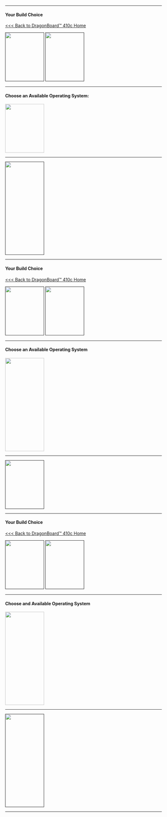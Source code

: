 ***
#### Your Build Choice
[<<< Back to DragonBoard™ 410c Home](https://github.com/96boards/documentation/wiki/DragonBoard™-410c-Home)

[<img src="http://i.imgur.com/jl4GG0d.png" data-canonical-src="http://i.imgur.com/jl4GG0d.png" width="125" height="157" />]()
[<img src="http://i.imgur.com/yRQKDI6.png" data-canonical-src="http://i.imgur.com/yRQKDI6.png" width="125" height="157" />]()

***
#### Choose an Available Operating System:

[<img src="http://i.imgur.com/OQGR5yY.png" data-canonical-src="http://i.imgur.com/OQGR5yY.png" width="125" height="157" />](https://github.com/sdrobertw/test-wiki-/wiki/DragonBoard™-410c-Reference-Platform-Debian)

***

[<img src="http://i.imgur.com/znkTVHx.png" data-canonical-src="http://i.imgur.com/znkTVHx.png" width="125" height="300" />]()

***
#### Your Build Choice
[<<< Back to DragonBoard™ 410c Home](https://github.com/96boards/documentation/wiki/DragonBoard™-410c-Home)

[<img src="http://i.imgur.com/7rrS2JR.png" data-canonical-src="http://i.imgur.com/7rrS2JR.png" width="125" height="157" />]()
[<img src="http://i.imgur.com/yRQKDI6.png" data-canonical-src="http://i.imgur.com/yRQKDI6.png" width="125" height="157" />]()

***
#### Choose an Available Operating System

[<img src="http://i.imgur.com/OQGR5yY.png" data-canonical-src="http://i.imgur.com/OQGR5yY.png" width="125" height="300" />](https://github.com/sdrobertw/test-wiki-/wiki/DragonBoard™-410c-Linaro-Debian)

***

[<img src="http://i.imgur.com/znkTVHx.png" data-canonical-src="http://i.imgur.com/znkTVHx.png" width="125" height="157" />]()

***
#### Your Build Choice
[<<< Back to DragonBoard™ 410c Home](https://github.com/96boards/documentation/wiki/DragonBoard™-410c-Home)

[<img src="http://i.imgur.com/dnsIEuC.png" data-canonical-src="http://i.imgur.com/dnsIEuC.png" width="125" height="157" />]()
[<img src="http://i.imgur.com/yRQKDI6.png" data-canonical-src="http://i.imgur.com/yRQKDI6.png" width="125" height="157" />]()


***
#### Choose and Available Operating System

[<img src="http://i.imgur.com/7wy1996.png" data-canoncal-src="http://i.imgur.com/7wy1996.png" width="125" height="300" />](https://github.com/sdrobertw/test-wiki-/wiki/Dragonboard™-410c-Qualcomm-Android)


***

[<img src="http://i.imgur.com/znkTVHx.png" data-canonical-src="http://i.imgur.com/znkTVHx.png" width="125" height="300" />]()

***
